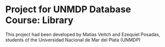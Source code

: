 # Project for UNMDP Database Course: Library

This project had been developed by Matias Veitch and Ezequiel Posadas, students of the Universidad Nacional de Mar del Plata (UNMDP)
